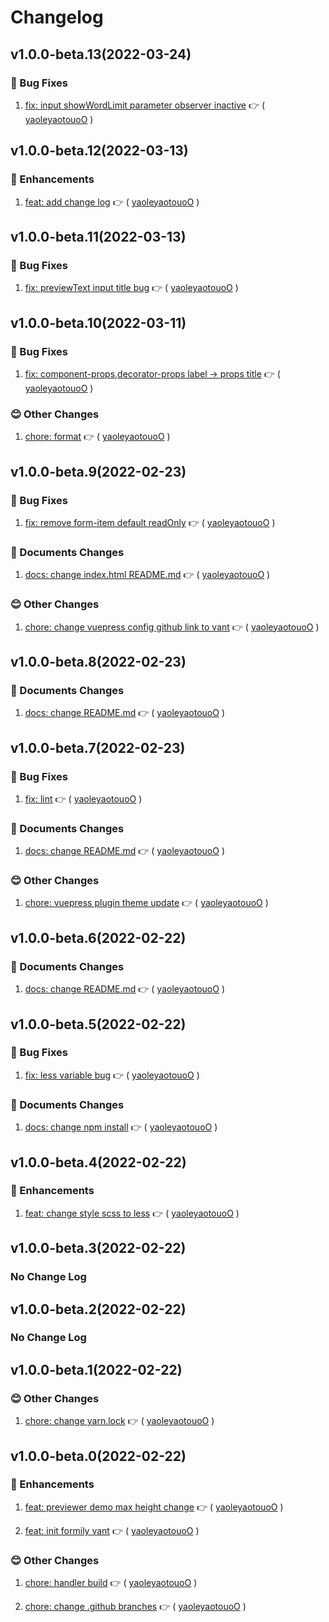 # Changelog

## v1.0.0-beta.13(2022-03-24)

### :bug: Bug Fixes

1. [fix: input showWordLimit parameter observer inactive](https://github.com/formilyjs/vant/commit/f6853c7) :point_right: ( [yaoleyaotouoO](https://github.com/yaoleyaotouoO) )

## v1.0.0-beta.12(2022-03-13)

### :tada: Enhancements

1. [feat: add change log](https://github.com/formilyjs/vant/commit/cfeefa6) :point_right: ( [yaoleyaotouoO](https://github.com/yaoleyaotouoO) )

## v1.0.0-beta.11(2022-03-13)

### :bug: Bug Fixes

1. [fix: previewText input title bug](https://github.com/formilyjs/vant/commit/75ec7ce) :point_right: ( [yaoleyaotouoO](https://github.com/yaoleyaotouoO) )

## v1.0.0-beta.10(2022-03-11)

### :bug: Bug Fixes

1. [fix: component-props,decorator-props label -> props title](https://github.com/formilyjs/vant/commit/f08ce7e) :point_right: ( [yaoleyaotouoO](https://github.com/yaoleyaotouoO) )

### :blush: Other Changes

1. [chore: format](https://github.com/formilyjs/vant/commit/d5b98f0) :point_right: ( [yaoleyaotouoO](https://github.com/yaoleyaotouoO) )

## v1.0.0-beta.9(2022-02-23)

### :bug: Bug Fixes

1. [fix: remove form-item default readOnly](https://github.com/formilyjs/vant/commit/2e28848) :point_right: ( [yaoleyaotouoO](https://github.com/yaoleyaotouoO) )

### :memo: Documents Changes

1. [docs: change index.html README.md](https://github.com/formilyjs/vant/commit/d4480de) :point_right: ( [yaoleyaotouoO](https://github.com/yaoleyaotouoO) )

### :blush: Other Changes

1. [chore: change vuepress config github link to vant](https://github.com/formilyjs/vant/commit/d48a4f5) :point_right: ( [yaoleyaotouoO](https://github.com/yaoleyaotouoO) )

## v1.0.0-beta.8(2022-02-23)

### :memo: Documents Changes

1. [docs: change README.md](https://github.com/formilyjs/vant/commit/a5d18e2) :point_right: ( [yaoleyaotouoO](https://github.com/yaoleyaotouoO) )

## v1.0.0-beta.7(2022-02-23)

### :bug: Bug Fixes

1. [fix: lint](https://github.com/formilyjs/vant/commit/c74bea2) :point_right: ( [yaoleyaotouoO](https://github.com/yaoleyaotouoO) )

### :memo: Documents Changes

1. [docs: change README.md](https://github.com/formilyjs/vant/commit/8fdebe6) :point_right: ( [yaoleyaotouoO](https://github.com/yaoleyaotouoO) )

### :blush: Other Changes

1. [chore: vuepress plugin theme update](https://github.com/formilyjs/vant/commit/b3cb018) :point_right: ( [yaoleyaotouoO](https://github.com/yaoleyaotouoO) )

## v1.0.0-beta.6(2022-02-22)

### :memo: Documents Changes

1. [docs: change README.md](https://github.com/formilyjs/vant/commit/de5e33d) :point_right: ( [yaoleyaotouoO](https://github.com/yaoleyaotouoO) )

## v1.0.0-beta.5(2022-02-22)

### :bug: Bug Fixes

1. [fix: less variable bug](https://github.com/formilyjs/vant/commit/6be3892) :point_right: ( [yaoleyaotouoO](https://github.com/yaoleyaotouoO) )

### :memo: Documents Changes

1. [docs: change npm install](https://github.com/formilyjs/vant/commit/760e672) :point_right: ( [yaoleyaotouoO](https://github.com/yaoleyaotouoO) )

## v1.0.0-beta.4(2022-02-22)

### :tada: Enhancements

1. [feat: change style scss to less](https://github.com/formilyjs/vant/commit/5e7d95a) :point_right: ( [yaoleyaotouoO](https://github.com/yaoleyaotouoO) )

## v1.0.0-beta.3(2022-02-22)

### No Change Log

## v1.0.0-beta.2(2022-02-22)

### No Change Log

## v1.0.0-beta.1(2022-02-22)

### :blush: Other Changes

1. [chore: change yarn.lock](https://github.com/formilyjs/vant/commit/dd748b9) :point_right: ( [yaoleyaotouoO](https://github.com/yaoleyaotouoO) )

## v1.0.0-beta.0(2022-02-22)

### :tada: Enhancements

1. [feat: previewer demo max height change](https://github.com/formilyjs/vant/commit/e0e50ca) :point_right: ( [yaoleyaotouoO](https://github.com/yaoleyaotouoO) )

1. [feat: init formily vant](https://github.com/formilyjs/vant/commit/c352330) :point_right: ( [yaoleyaotouoO](https://github.com/yaoleyaotouoO) )

### :blush: Other Changes

1. [chore: handler build](https://github.com/formilyjs/vant/commit/67d31c0) :point_right: ( [yaoleyaotouoO](https://github.com/yaoleyaotouoO) )

1. [chore: change .github branches](https://github.com/formilyjs/vant/commit/61476ee) :point_right: ( [yaoleyaotouoO](https://github.com/yaoleyaotouoO) )
